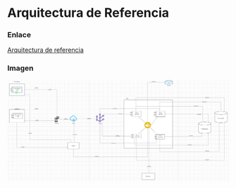 # Arquitectura de Referencia

### Enlace
[Arquitectura de referencia](https://app.diagrams.net/#G1DdLvFe2DZT05Z75wqptmavakX4RL69Xv1)

### Imagen
<img src="imagenes/arqurtipo.jpg" alt="Arquetipo" width="900">